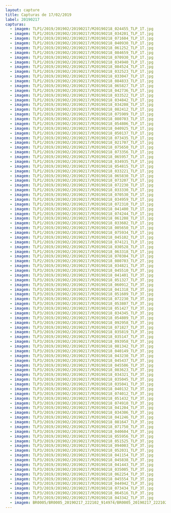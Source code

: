 ```yaml
---
layout: capture
title: Capturas de 17/02/2019
label: 20190217
capturas:
  - imagem: TLP1/2019/201902/20190217/M20190218_024455_TLP_1T.jpg
  - imagem: TLP1/2019/201902/20190217/M20190218_034201_TLP_1T.jpg
  - imagem: TLP1/2019/201902/20190217/M20190218_071604_TLP_1T.jpg
  - imagem: TLP1/2019/201902/20190217/M20190218_040930_TLP_1T.jpg
  - imagem: TLP1/2019/201902/20190217/M20190218_061252_TLP_1T.jpg
  - imagem: TLP1/2019/201902/20190217/M20190218_084659_TLP_1T.jpg
  - imagem: TLP1/2019/201902/20190217/M20190218_070930_TLP_1T.jpg
  - imagem: TLP1/2019/201902/20190217/M20190218_034940_TLP_1T.jpg
  - imagem: TLP1/2019/201902/20190217/M20190218_084524_TLP_1T.jpg
  - imagem: TLP1/2019/201902/20190217/M20190218_032523_TLP_1T.jpg
  - imagem: TLP1/2019/201902/20190217/M20190218_033047_TLP_1T.jpg
  - imagem: TLP1/2019/201902/20190217/M20190218_084833_TLP_1T.jpg
  - imagem: TLP1/2019/201902/20190217/M20190218_065827_TLP_1T.jpg
  - imagem: TLP1/2019/201902/20190217/M20190218_042736_TLP_1T.jpg
  - imagem: TLP1/2019/201902/20190217/M20190218_033522_TLP_1T.jpg
  - imagem: TLP1/2019/201902/20190217/M20190218_034842_TLP_1T.jpg
  - imagem: TLP1/2019/201902/20190217/M20190218_034208_TLP_1T.jpg
  - imagem: TLP1/2019/201902/20190217/M20190218_082412_TLP_1T.jpg
  - imagem: TLP1/2019/201902/20190217/M20190218_075909_TLP_1T.jpg
  - imagem: TLP1/2019/201902/20190217/M20190218_080703_TLP_1T.jpg
  - imagem: TLP1/2019/201902/20190217/M20190218_054806_TLP_1T.jpg
  - imagem: TLP1/2019/201902/20190217/M20190218_040925_TLP_1T.jpg
  - imagem: TLP1/2019/201902/20190217/M20190218_050137_TLP_1T.jpg
  - imagem: TLP1/2019/201902/20190217/M20190218_073435_TLP_1T.jpg
  - imagem: TLP1/2019/201902/20190217/M20190218_021707_TLP_1T.jpg
  - imagem: TLP1/2019/201902/20190217/M20190218_075650_TLP_1T.jpg
  - imagem: TLP1/2019/201902/20190217/M20190218_073356_TLP_1T.jpg
  - imagem: TLP1/2019/201902/20190217/M20190218_065957_TLP_1T.jpg
  - imagem: TLP1/2019/201902/20190217/M20190218_034935_TLP_1T.jpg
  - imagem: TLP1/2019/201902/20190217/M20190218_054815_TLP_1T.jpg
  - imagem: TLP1/2019/201902/20190217/M20190218_033221_TLP_1T.jpg
  - imagem: TLP1/2019/201902/20190217/M20190218_065830_TLP_1T.jpg
  - imagem: TLP1/2019/201902/20190217/M20190218_073207_TLP_1T.jpg
  - imagem: TLP1/2019/201902/20190217/M20190218_072230_TLP_1T.jpg
  - imagem: TLP1/2019/201902/20190217/M20190218_033330_TLP_1T.jpg
  - imagem: TLP1/2019/201902/20190217/M20190218_070530_TLP_1T.jpg
  - imagem: TLP1/2019/201902/20190217/M20190218_034959_TLP_1T.jpg
  - imagem: TLP1/2019/201902/20190217/M20190218_072310_TLP_1T.jpg
  - imagem: TLP1/2019/201902/20190217/M20190218_041400_TLP_1T.jpg
  - imagem: TLP1/2019/201902/20190217/M20190218_074244_TLP_1T.jpg
  - imagem: TLP1/2019/201902/20190217/M20190218_061208_TLP_1T.jpg
  - imagem: TLP1/2019/201902/20190217/M20190218_033602_TLP_1T.jpg
  - imagem: TLP1/2019/201902/20190217/M20190218_005650_TLP_1T.jpg
  - imagem: TLP1/2019/201902/20190217/M20190218_075934_TLP_1T.jpg
  - imagem: TLP1/2019/201902/20190217/M20190218_045102_TLP_1T.jpg
  - imagem: TLP1/2019/201902/20190217/M20190218_074121_TLP_1T.jpg
  - imagem: TLP1/2019/201902/20190217/M20190218_030528_TLP_1T.jpg
  - imagem: TLP1/2019/201902/20190217/M20190218_063318_TLP_1T.jpg
  - imagem: TLP1/2019/201902/20190217/M20190218_070304_TLP_1T.jpg
  - imagem: TLP2/2019/201902/20190217/M20190218_080703_TLP_2T.jpg
  - imagem: TLP3/2019/201902/20190217/M20190218_034821_TLP_3T.jpg
  - imagem: TLP3/2019/201902/20190217/M20190218_045510_TLP_3T.jpg
  - imagem: TLP3/2019/201902/20190217/M20190218_041401_TLP_3T.jpg
  - imagem: TLP3/2019/201902/20190217/M20190218_051327_TLP_3T.jpg
  - imagem: TLP3/2019/201902/20190217/M20190218_060912_TLP_3T.jpg
  - imagem: TLP3/2019/201902/20190217/M20190218_041318_TLP_3T.jpg
  - imagem: TLP3/2019/201902/20190217/M20190218_051609_TLP_3T.jpg
  - imagem: TLP3/2019/201902/20190217/M20190218_072230_TLP_3T.jpg
  - imagem: TLP3/2019/201902/20190217/M20190218_053807_TLP_3T.jpg
  - imagem: TLP3/2019/201902/20190217/M20190218_051427_TLP_3T.jpg
  - imagem: TLP3/2019/201902/20190217/M20190218_034345_TLP_3T.jpg
  - imagem: TLP3/2019/201902/20190217/M20190218_054809_TLP_3T.jpg
  - imagem: TLP3/2019/201902/20190217/M20190218_092958_TLP_3T.jpg
  - imagem: TLP3/2019/201902/20190217/M20190218_071827_TLP_3T.jpg
  - imagem: TLP3/2019/201902/20190217/M20190218_035819_TLP_3T.jpg
  - imagem: TLP3/2019/201902/20190217/M20190218_035147_TLP_3T.jpg
  - imagem: TLP3/2019/201902/20190217/M20190218_093958_TLP_3T.jpg
  - imagem: TLP3/2019/201902/20190217/M20190218_081342_TLP_3T.jpg
  - imagem: TLP3/2019/201902/20190217/M20190218_040149_TLP_3T.jpg
  - imagem: TLP3/2019/201902/20190217/M20190218_043230_TLP_3T.jpg
  - imagem: TLP3/2019/201902/20190217/M20190218_045437_TLP_3T.jpg
  - imagem: TLP3/2019/201902/20190217/M20190218_045506_TLP_3T.jpg
  - imagem: TLP3/2019/201902/20190217/M20190218_083623_TLP_3T.jpg
  - imagem: TLP3/2019/201902/20190217/M20190218_034321_TLP_3T.jpg
  - imagem: TLP3/2019/201902/20190217/M20190218_035045_TLP_3T.jpg
  - imagem: TLP3/2019/201902/20190217/M20190218_035041_TLP_3T.jpg
  - imagem: TLP3/2019/201902/20190217/M20190218_040132_TLP_3T.jpg
  - imagem: TLP3/2019/201902/20190217/M20190218_074012_TLP_3T.jpg
  - imagem: TLP3/2019/201902/20190217/M20190218_051432_TLP_3T.jpg
  - imagem: TLP3/2019/201902/20190217/M20190218_074910_TLP_3T.jpg
  - imagem: TLP3/2019/201902/20190217/M20190218_041204_TLP_3T.jpg
  - imagem: TLP3/2019/201902/20190217/M20190218_034306_TLP_3T.jpg
  - imagem: TLP3/2019/201902/20190217/M20190218_041246_TLP_3T.jpg
  - imagem: TLP3/2019/201902/20190217/M20190218_081647_TLP_3T.jpg
  - imagem: TLP3/2019/201902/20190217/M20190218_071750_TLP_3T.jpg
  - imagem: TLP3/2019/201902/20190217/M20190218_040604_TLP_3T.jpg
  - imagem: TLP3/2019/201902/20190217/M20190218_055956_TLP_3T.jpg
  - imagem: TLP3/2019/201902/20190217/M20190218_051525_TLP_3T.jpg
  - imagem: TLP3/2019/201902/20190217/M20190218_094003_TLP_3T.jpg
  - imagem: TLP3/2019/201902/20190217/M20190218_052031_TLP_3T.jpg
  - imagem: TLP3/2019/201902/20190217/M20190218_041154_TLP_3T.jpg
  - imagem: TLP3/2019/201902/20190217/M20190218_045838_TLP_3T.jpg
  - imagem: TLP3/2019/201902/20190217/M20190218_041443_TLP_3T.jpg
  - imagem: TLP3/2019/201902/20190217/M20190218_035005_TLP_3T.jpg
  - imagem: TLP3/2019/201902/20190217/M20190218_062254_TLP_3T.jpg
  - imagem: TLP3/2019/201902/20190217/M20190218_045554_TLP_3T.jpg
  - imagem: TLP3/2019/201902/20190217/M20190218_044942_TLP_3T.jpg
  - imagem: TLP3/2019/201902/20190217/M20190218_073434_TLP_3T.jpg
  - imagem: TLP3/2019/201902/20190217/M20190218_064516_TLP_3T.jpg
  - imagem: TLP3/2019/201902/20190217/M20190218_043342_TLP_3T.jpg
  - imagem: BR0005/BR0005_20190217_222102_914974/BR0005_20190217_222102_914974_stack_66_meteors.jpg
---
```

